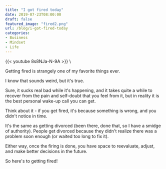 ```yaml
---
title: "I got fired today"
date: 2019-07-23T08:00:00
draft: false
featured_image: "fired2.png"
url: /blog/i-got-fired-today
categories:
- Business
- Mindset
- Life
---
```


{{< youtube 8s8NJa-N-9A >}} \

Getting fired is strangely one of my favorite things ever.

I know that sounds weird, but it's true. 

Sure, it sucks real bad while it's happening, and it takes quite a while to recover from the pain and self-doubt that you feel from it, but in reality it is the best personal wake-up call you can get.

Think about it - if you get fired, it's because something is wrong, and you didn't notice in time.

It's the same as getting divorced (been there, done that, so I have a smidge of authority). People get divorced because they didn't realize there was a problem soon enough (or waited too long to fix it).

Either way, once the firing is done, you have space to reevaluate, adjust, and make better decisions in the future.

So here's to getting fired!
